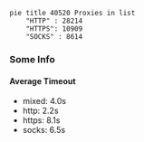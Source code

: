 
```mermaid
pie title 40520 Proxies in list
    "HTTP" : 28214
    "HTTPS": 10909
    "SOCKS" : 8614
```

### Some Info
#### Average Timeout

- mixed: 4.0s
- http: 2.2s
- https: 8.1s
- socks: 6.5s